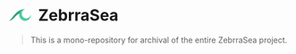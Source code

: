 # <img width="40px" src="./zebrrasea/assets/images/branding_logo.png" alt="ZebrraSea"></img>&nbsp;&nbsp;ZebrraSea

> This is a mono-repository for archival of the entire ZebrraSea project.
